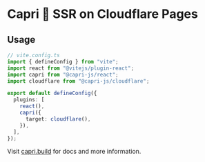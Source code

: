 # Capri 🍋 SSR on Cloudflare Pages

## Usage

```ts
// vite.config.ts
import { defineConfig } from "vite";
import react from "@vitejs/plugin-react";
import capri from "@capri-js/react";
import cloudflare from "@capri-js/cloudflare";

export default defineConfig({
  plugins: [
    react(),
    capri({
      target: cloudflare(),
    }),
  ],
});
```

Visit [capri.build](https://capri.build) for docs and more information.
